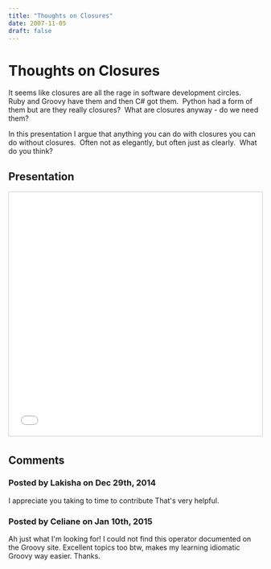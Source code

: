 ```yaml
---
title: "Thoughts on Closures"
date: 2007-11-05
draft: false
---
```


# Thoughts on Closures

It seems like closures are all the rage in software development circles.  Ruby and Groovy have them and then C# got them.  Python had a form of them but are they really closures?  What are closures anyway - do we need them?

In this presentation I argue that anything you can do with closures you can do without closures.  Often not as elegantly, but often just as clearly.  What do you think?

## Presentation

<iframe style="border: 1px solid #CCC; border-width: 1px; margin-bottom: 5px; max-width: 100%;" src="//www.slideshare.net/slideshow/embed_code/key/EbZETLRZZskkDU" frameborder="0" marginwidth="0" marginheight="0" scrolling="no" width="595" height="485"> </iframe>

## Comments

### Posted by Lakisha on Dec 29th, 2014
I appreciate you taking to time to contribute That's very helpful.

### Posted by Celiane on Jan 10th, 2015
Ah just what I'm looking for! I could not find this operator documented on the Groovy site. Excellent topics too btw, makes my learning idiomatic Groovy way easier. Thanks.
